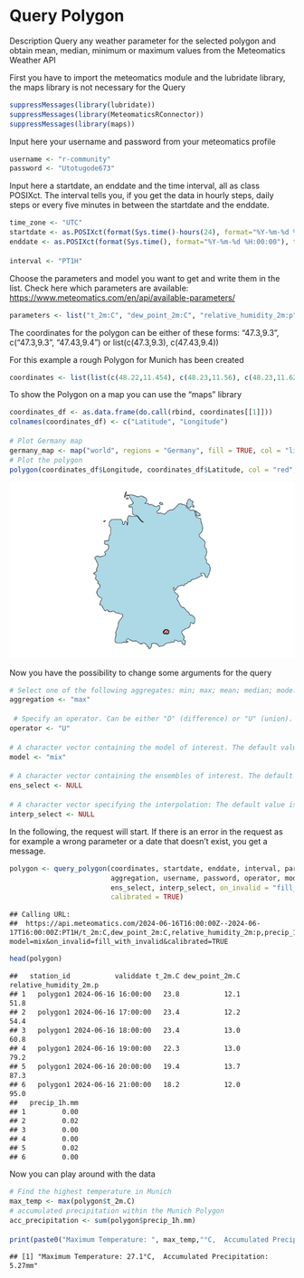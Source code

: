 Query Polygon
================

Description Query any weather parameter for the selected polygon and
obtain mean, median, minimum or maximum values from the Meteomatics
Weather API

First you have to import the meteomatics module and the lubridate
library, the maps library is not necessary for the Query

``` r
suppressMessages(library(lubridate))
suppressMessages(library(MeteomaticsRConnector))
suppressMessages(library(maps))
```

Input here your username and password from your meteomatics profile

``` r
username <- "r-community"
password <- "Utotugode673"
```

Input here a startdate, an enddate and the time interval, all as class
POSIXct. The interval tells you, if you get the data in hourly steps,
daily steps or every five minutes in between the startdate and the
enddate.

``` r
time_zone <- "UTC"
startdate <- as.POSIXct(format(Sys.time()-hours(24), format="%Y-%m-%d %H:00:00"), tz=time_zone)
enddate <- as.POSIXct(format(Sys.time(), format="%Y-%m-%d %H:00:00"), tz=time_zone)

interval <- "PT1H"
```

Choose the parameters and model you want to get and write them in the
list. Check here which parameters are available:
<https://www.meteomatics.com/en/api/available-parameters/>

``` r
parameters <- list("t_2m:C", "dew_point_2m:C", "relative_humidity_2m:p", "precip_1h:mm")
```

The coordinates for the polygon can be either of these forms:
“47.3,9.3”, c(“47.3,9.3”, “47.43,9.4”) or list(c(47.3,9.3),
c(47.43,9.4))

For this example a rough Polygon for Munich has been created

``` r
coordinates <- list(list(c(48.22,11.454), c(48.23,11.56), c(48.23,11.62), c(48.21,11.66), c(48.20,11.69), c(48.17,11.74), c(48.14,11.76), c(48.09,11.75), c(48.03,11.70), c(48.02,11.61), c(48.03,11.54), c(48.03,11.47), c(48.03,11.42), c(48.04,11.38), c(48.06,11.34), c(48.11,11.32), c(48.14,11.33), c(48.16,11.37), c(48.18,11.40), c(48.21,11.42), c(48.22,11.45)))
```

To show the Polygon on a map you can use the “maps” library

``` r
coordinates_df <- as.data.frame(do.call(rbind, coordinates[[1]]))
colnames(coordinates_df) <- c("Latitude", "Longitude")

# Plot Germany map
germany_map <- map("world", regions = "Germany", fill = TRUE, col = "lightblue", bg = "white", mar = c(1,1,1,1))
# Plot the polygon
polygon(coordinates_df$Longitude, coordinates_df$Latitude, col = "red", border = "black", lwd = 2, density = 20)
```

![](demo_images/polygon_map.png)

Now you have the possibility to change some arguments for the query

``` r
# Select one of the following aggregates: min; max; mean; median; mode. In case of multiple polygons with different aggregators the number of aggregators and polygons must match and the operator has to be set to NULL!
aggregation <- "max"

 # Specify an operator. Can be either "D" (difference) or "U" (union). If more than one polygon is supplied, then the operator key has to be defined except if different aggregators for multiple polygons are selected
operator <- "U"

# A character vector containing the model of interest. The default value is NULL, meaning that the model mix is selected
model <- "mix"

# A character vector containing the ensembles of interest. The default value is NULL. Possible inputs are for example: "median"; "member:5"; "member:1-50"; "member:0"; "mean"; "quantile0.2"
ens_select <- NULL

# A character vector specifying the interpolation: The default value is NULL. A possible input is: "gradient_interpolation"
interp_select <- NULL
```

In the following, the request will start. If there is an error in the
request as for example a wrong parameter or a date that doesn’t exist,
you get a message.

``` r
polygon <- query_polygon(coordinates, startdate, enddate, interval, parameters,
                         aggregation, username, password, operator, model,
                         ens_select, interp_select, on_invalid = "fill_with_invalid",
                         calibrated = TRUE)
```

    ## Calling URL:
    ##  https://api.meteomatics.com/2024-06-16T16:00:00Z--2024-06-17T16:00:00Z:PT1H/t_2m:C,dew_point_2m:C,relative_humidity_2m:p,precip_1h:mm/48.22,11.454_48.23,11.56_48.23,11.62_48.21,11.66_48.2,11.69_48.17,11.74_48.14,11.76_48.09,11.75_48.03,11.7_48.02,11.61_48.03,11.54_48.03,11.47_48.03,11.42_48.04,11.38_48.06,11.34_48.11,11.32_48.14,11.33_48.16,11.37_48.18,11.4_48.21,11.42_48.22,11.45:max/csv?model=mix&on_invalid=fill_with_invalid&calibrated=TRUE

``` r
head(polygon)
```

    ##   station_id           validdate t_2m.C dew_point_2m.C relative_humidity_2m.p
    ## 1   polygon1 2024-06-16 16:00:00   23.8           12.1                   51.8
    ## 2   polygon1 2024-06-16 17:00:00   23.4           12.2                   54.4
    ## 3   polygon1 2024-06-16 18:00:00   23.4           13.0                   60.8
    ## 4   polygon1 2024-06-16 19:00:00   22.3           13.0                   79.2
    ## 5   polygon1 2024-06-16 20:00:00   19.4           13.7                   87.3
    ## 6   polygon1 2024-06-16 21:00:00   18.2           12.0                   95.0
    ##   precip_1h.mm
    ## 1         0.00
    ## 2         0.02
    ## 3         0.00
    ## 4         0.00
    ## 5         0.02
    ## 6         0.00

Now you can play around with the data

``` r
# Find the highest temperature in Munich
max_temp <- max(polygon$t_2m.C)
# accumulated precipitation within the Munich Polygon
acc_precipitation <- sum(polygon$precip_1h.mm)

print(paste0("Maximum Temperature: ", max_temp,"°C,  Accumulated Precipitation: ", acc_precipitation,"mm"))
```

    ## [1] "Maximum Temperature: 27.1°C,  Accumulated Precipitation: 5.27mm"

